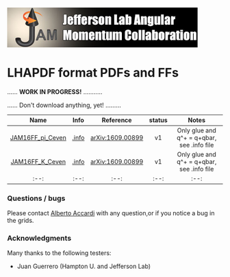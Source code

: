 ![jamlogo](../gallery/jam.jpg)

# LHAPDF format PDFs and FFs 
 
...... **WORK IN PROGRESS!** ...........

...... Don't download anything, yet! .........


| Name                                   | Info                                        | Reference                                                      | status | Notes                                       |
| :--:                                   | :--:                                        | :--:                                                           | :--:   | :--:                                        |
| [JAM16FF_pi_Ceven](zip/JAM16_pi_Ceven) | [.info](JAM16_pi_Ceven/JAM16_pi_Ceven.info) | [arXiv:1609.00899](http://inspirehep.net/record/1485196?ln=en) | v1     | Only glue and q^+ = q+qbar, see .info file  |
| [JAM16FF_K_Ceven](zip/JAM16_K_Ceven)   | [.info](JAM16_K_Ceven/JAM16_K_Ceven.info)   | [arXiv:1609.00899](http://inspirehep.net/record/1485196?ln=en) | v1     | Only glue and q^+ = q+qbar, see .info file  |
| :--:                                   | :--:                                        | :--:                                                           | :--:   | :--:                                        |


### Questions / bugs

Please contact [Alberto Accardi](mailto:accardi@jlab.org)
with any question,or if you notice a bug in the grids.


### Acknowledgments

Many thanks to the following testers:
* Juan Guerrero (Hampton U. and Jefferson Lab)
